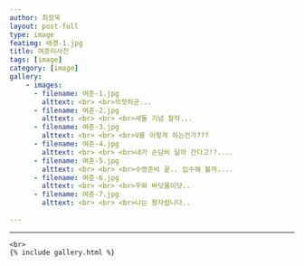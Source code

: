 ```yaml
---
author: 최장욱
layout: post-full
type: image
featimg: 배경-1.jpg
title: 여준이사진
tags: [image]
category: [image]
gallery:
    - images:
      - filename: 여준-1.jpg
        alttext: <br> <br>의젓하군...
      - filename: 여준-2.jpg
        alttext: <br> <br> <br>세돌 기념 찰칵...
      - filename: 여준-3.jpg
        alttext: <br> <br> <br>V를 이렇게 하는건가???
      - filename: 여준-4.jpg
        alttext: <br> <br> <br>내가 손담비 닮아 간다고!?....
      - filename: 여준-5.jpg
        alttext: <br> <br> <br>수영준비 끝.. 입수해 볼까....
      - filename: 여준-6.jpg
        alttext: <br> <br> <br>우와 바닷물이닷..
      - filename: 여준-7.jpg
        alttext: <br> <br> <br>나는 왕자랍니다..
        
---
```


---
```
<br>
{% include gallery.html %}

